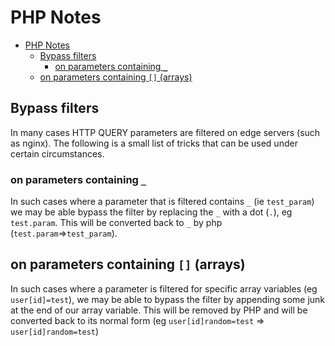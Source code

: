# PHP Notes
- [PHP Notes](#php-notes)
  - [Bypass filters](#bypass-filters)
    - [on parameters containing `_`](#on-parameters-containing-_)
  - [on parameters containing `[]` (arrays)](#on-parameters-containing--arrays)

## Bypass filters
In many cases HTTP QUERY parameters are filtered on edge servers (such as nginx). The following is a small list of tricks that can be used under certain circumstances.

### on parameters containing `_`
In such cases where a parameter that is filtered contains  `_` (ie `test_param`) we may be able bypass the filter by replacing the `_` with a dot (`.`), eg `test.param`. This will be converted back to `_` by php (`test.param`=>`test_param`).

## on parameters containing `[]` (arrays)
In such cases where a parameter is filtered for specific array variables (eg `user[id]=test`), we may be able to bypass the filter by appending some junk at the end of our array variable.
This will be removed by PHP and will be converted back to its normal form (eg `user[id]random=test` => `user[id]random=test`)
